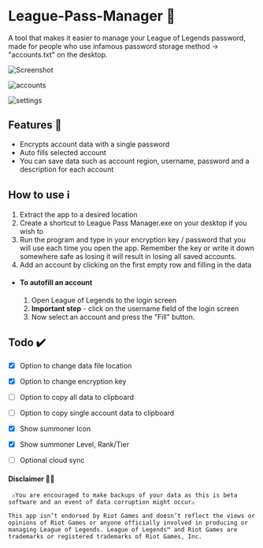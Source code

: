 # League-Pass-Manager 🔑
A tool that makes it easier to manage your League of Legends password, made for people who use infamous password storage method -> "accounts.txt" on the desktop.

![Screenshot](https://user-images.githubusercontent.com/36396619/125109347-86481100-e0e3-11eb-9102-4ea4c95be81c.png)

![accounts](https://user-images.githubusercontent.com/36396619/125109392-94962d00-e0e3-11eb-8fa9-8b7985f138f9.png)

![settings](https://user-images.githubusercontent.com/36396619/125109402-9829b400-e0e3-11eb-90c4-29e6c730545d.png)


## Features 📃
- Encrypts account data with a single password
- Auto fills selected account
- You can save data such as account region, username, password and a description for each account

## How to use ℹ️
1. Extract the app to a desired location
1. Create a shortcut to League Pass Manager.exe on your desktop if you wish to
1. Run the program and type in your encryption key / password that you will use each time you open the app. Remember the key or write it down somewhere safe as losing it will result in losing all saved accounts.
1. Add an account by clicking on the first empty row and filling in the data
- #### To **autofill** an account
  1. Open League of Legends to the login screen
  1. **Important step** - click on the username field of the login screen
  1. Now select an account and press the "Fill" button.
  
## Todo ✔️
- [x] Option to change data file location
- [x] Option to change encryption key
- [ ] Option to copy all data to clipboard
- [ ] Option to copy single account data to clipboard
- [x] Show summoner Icon
- [x] Show summoner Level, Rank/Tier
- [ ] Optional cloud sync



#### Disclaimer 📢📢
`` ⚠️You are encouraged to make backups of your data as this is beta software and an event of data corruption might occur⚠️``

``This app isn’t endorsed by Riot Games and doesn’t reflect the views or opinions of Riot Games or anyone officially involved in producing or managing League of Legends. League of Legends™ and Riot Games are trademarks or registered trademarks of Riot Games, Inc.``
